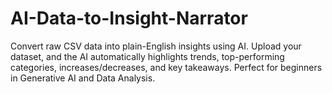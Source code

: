 # AI-Data-to-Insight-Narrator
Convert raw CSV data into plain-English insights using AI. Upload your dataset, and the AI automatically highlights trends, top-performing categories, increases/decreases, and key takeaways. Perfect for beginners in Generative AI and Data Analysis.
